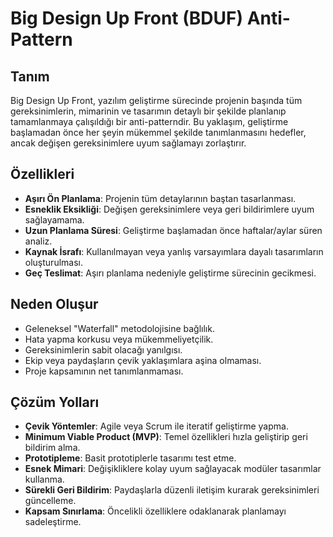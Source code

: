 # Big Design Up Front (BDUF) Anti-Pattern

## Tanım
Big Design Up Front, yazılım geliştirme sürecinde projenin başında tüm gereksinimlerin, mimarinin ve tasarımın detaylı bir şekilde planlanıp tamamlanmaya çalışıldığı bir anti-patterndir. Bu yaklaşım, geliştirme başlamadan önce her şeyin mükemmel şekilde tanımlanmasını hedefler, ancak değişen gereksinimlere uyum sağlamayı zorlaştırır.

## Özellikleri
- **Aşırı Ön Planlama**: Projenin tüm detaylarının baştan tasarlanması.
- **Esneklik Eksikliği**: Değişen gereksinimlere veya geri bildirimlere uyum sağlayamama.
- **Uzun Planlama Süresi**: Geliştirme başlamadan önce haftalar/aylar süren analiz.
- **Kaynak İsrafı**: Kullanılmayan veya yanlış varsayımlara dayalı tasarımların oluşturulması.
- **Geç Teslimat**: Aşırı planlama nedeniyle geliştirme sürecinin gecikmesi.

## Neden Oluşur
- Geleneksel "Waterfall" metodolojisine bağlılık.
- Hata yapma korkusu veya mükemmeliyetçilik.
- Gereksinimlerin sabit olacağı yanılgısı.
- Ekip veya paydaşların çevik yaklaşımlara aşina olmaması.
- Proje kapsamının net tanımlanmaması.

## Çözüm Yolları
- **Çevik Yöntemler**: Agile veya Scrum ile iteratif geliştirme yapma.
- **Minimum Viable Product (MVP)**: Temel özellikleri hızla geliştirip geri bildirim alma.
- **Prototipleme**: Basit prototiplerle tasarımı test etme.
- **Esnek Mimari**: Değişikliklere kolay uyum sağlayacak modüler tasarımlar kullanma.
- **Sürekli Geri Bildirim**: Paydaşlarla düzenli iletişim kurarak gereksinimleri güncelleme.
- **Kapsam Sınırlama**: Öncelikli özelliklere odaklanarak planlamayı sadeleştirme.
